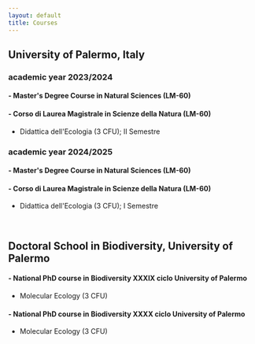 ```yaml
---
layout: default
title: Courses
---
```

## University of Palermo, Italy

### academic year 2023/2024
#### - Master's Degree Course in Natural Sciences (LM-60)
#### - Corso di Laurea Magistrale in Scienze della Natura (LM-60)
- Didattica dell'Ecologia (3 CFU); II Semestre

### academic year 2024/2025
#### - Master's Degree Course in Natural Sciences (LM-60)
#### - Corso di Laurea Magistrale in Scienze della Natura (LM-60)
- Didattica dell'Ecologia (3 CFU); I Semestre
<br>

## Doctoral School in Biodiversity, University of Palermo

#### - National PhD course in Biodiversity XXXIX ciclo University of Palermo

- Molecular Ecology (3 CFU)
  
#### - National PhD course in Biodiversity XXXX ciclo University of Palermo

- Molecular Ecology (3 CFU)
<br>
